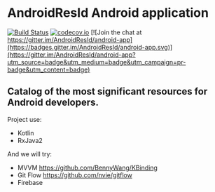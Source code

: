 # AndroidResId Android application
[![Build Status](https://api.travis-ci.org/AndroidResId/AndroidResId-android-app.svg)](https://travis-ci.org/AndroidResId/AndroidResId-android-app) [![codecov.io](https://codecov.io/github/AndroidResId/AndroidResId-android-app/coverage.svg?branch=master)](https://codecov.io/github/AndroidResId/AndroidResId-android-app?branch=master)
[![Join the chat at https://gitter.im/AndroidResId/android-app](https://badges.gitter.im/AndroidResId/android-app.svg)](https://gitter.im/AndroidResId/android-app?utm_source=badge&utm_medium=badge&utm_campaign=pr-badge&utm_content=badge)

## Catalog of the most significant resources for Android developers.

Project use:
* Kotlin
* RxJava2

And we will try:
* MVVM https://github.com/BennyWang/KBinding
* Git Flow https://github.com/nvie/gitflow
* Firebase

